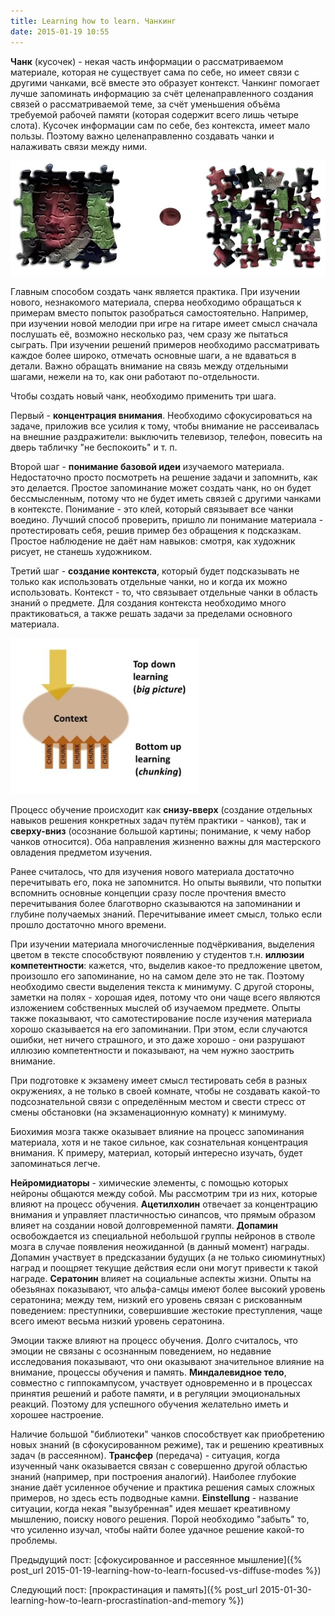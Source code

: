 ```yaml
---
title: Learning how to learn. Чанкинг
date: 2015-01-19 10:55
---
```


**Чанк**  (кусочек)  -  некая  часть информации  о  рассматриваемом  материале,
которая  не существует  сама по  себе, но  имеет связи  с другими  чанками, всё
вместе  это образует  контекст.  Чанкинг помогает  лучше запоминать  информацию
за  счёт целенаправленного  создания  связей о  рассматриваемой  теме, за  счёт
уменьшения объёма требуемой рабочей памяти  (которая содержит всего лишь четыре
слота).  Кусочек информации  сам по  себе,  без контекста,  имеет мало  пользы.
Поэтому важно целенаправленно создавать чанки и налаживать связи между ними.

![](/images/learning-how-to-learn/2-puzzle.jpg)

Главным  способом   создать  чанк  является  практика.   При  изучении  нового,
незнакомого материала,  сперва необходимо обращаться к  примерам вместо попыток
разобраться самостоятельно.  Например, при изучении  новой мелодии при  игре на
гитаре имеет смысл  сначала послушать её, возможно несколько раз,  чем сразу же
пытаться сыграть. При изучении решений примеров необходимо рассматривать каждое
более широко, отмечать  основные шаги, а не вдаваться в  детали. Важно обращать
внимание  на связь  между отдельными  шагами, нежели  на то,  как они  работают
по-отдельности.

Чтобы создать новый чанк, необходимо применить три шага.

Первый  -  **концентрация  внимания**. Необходимо  сфокусироваться  на  задаче,
приложив  все  усилия  к  тому,  чтобы  внимание  не  рассеивалась  на  внешние
раздражители:  выключить телевизор,  телефон,  повесить на  дверь табличку  "не
беспокоить" и т. п.

Второй  шаг -  **понимание  базовой идеи**  изучаемого материала.  Недостаточно
просто  посмотреть на  решение задачи  и запомнить,  как это  делается. Простое
запоминание может создать чанк, но он  будет бессмысленным, потому что не будет
иметь  связей с  другими чанками  в контексте.  Понимание -  это клей,  который
связывает  все чанки  воедино.  Лучший способ  проверить,  пришло ли  понимание
материала  - протестировать  себя,  решив пример  без  обращения к  подсказкам.
Простое наблюдение не даёт нам навыков: смотря, как художник рисует, не станешь
художником.

Третий шаг -  **создание контекста**, который будет подсказывать  не только как
использовать отдельные чанки, но и когда  их можно использовать. Контекст - то,
что  связывает  отдельные чанки  в  область  знаний  о предмете.  Для  создания
контекста необходимо много  практиковаться, а также решать  задачи за пределами
основного материала.

![](/images/learning-how-to-learn/2-bottomup-topdown.jpg)

Процесс  обучение происходит  как **снизу-вверх**  (создание отдельных  навыков
решения  конкретных  задач путём  практики  -  чанков), так  и  **сверху-вниз**
(осознание  большой картины;  понимание, к  чему набор  чанков относится).  Оба
направления жизненно важны для мастерского овладения предметом изучения.

Ранее считалось, что для изучения нового материала достаточно перечитывать его,
пока не запомнится. Но опыты  выявили, что попытки вспомнить основные концепции
сразу  после прочтения  вместо перечитывания  более благотворно  сказываются на
запоминании и глубине получаемых знаний. Перечитывание имеет смысл, только если
прошло достаточно много времени.

При изучении материала многочисленные  подчёркивания, выделения цветом в тексте
способствуют появлению  у студентов  т.н. **иллюзии  компетентности**: кажется,
что,  выделив какое-то  предложение цветом,  произошло его  запоминание, но  на
самом деле это не так. Поэтому необходимо свести выделения текста к минимуму. С
другой стороны,  заметки на  полях -  хорошая идея, потому  что они  чаще всего
являются  изложением  собственных мыслей  об  изучаемом  предмете. Опыты  также
показывают, что самотестирование после изучения материала хорошо сказывается на
его запоминании. При  этом, если случаются ошибки, нет ничего  страшного, и это
даже хорошо -  они разрушают иллюзию компетентности и показывают,  на чем нужно
заострить внимание.

При подготовке к  экзамену имеет смысл тестировать себя в  разных окружениях, а
не только в своей комнате, чтобы  не создавать какой-то подсознательной связи с
определённым местом  и свести  стресс от  смены обстановки  (на экзаменационную
комнату) к минимуму.

Биохимия мозга также оказывает влияние на процесс запоминания материала, хотя и
не такое сильное, как сознательная  концентрация внимания. К примеру, материал,
который интересно изучать, будет запоминаться легче.

**Нейромидиаторы** -  химические элементы,  с помощью которых  нейроны общаются
между собой.  Мы рассмотрим  три из  них, которые  влияют на  процесс обучения.
**Ацетилхолин**  отвечает за  концентрацию внимания  и управляет  пластичностью
синапсов, что  прямым образом влияет  на создании новой  долговременной памяти.
**Допамин**  освобождается из  специальной небольшой  группы нейронов  в стволе
мозга  в  случае  появления  неожиданной (в  данный  момент)  награды.  Допамин
участвует в  предсказании будущих (а  не только сиюминутных) наград  и поощряет
текущие действия если они могут  привести к такой награде. **Сератонин** влияет
на социальные  аспекты жизни.  Опыты на  обезьянах показывают,  что альфа-самцы
имеют более высокий уровень сератонина; между  тем, низкий его уровень связан с
рискованным  поведением: преступники,  совершившие жестокие  преступления, чаще
всего имеют весьма низкий уровень сератонина.

Эмоции также влияют на процесс обучения. Долго считалось, что эмоции не связаны
с осознанным поведением, но недавние исследования показывают, что они оказывают
значительное влияние  на внимание, процессы обучения  и память. **Миндалевидное
тело**,  совместно  с  гиппокампусом,  участвует  одновременно  и  в  процессах
принятия решений и работе памяти,  и в регуляции эмоциональных реакций. Поэтому
для успешного обучения желательно иметь и хорошее настроение.

Наличие большой "библиотеки" чанков  способствует как приобретению новых знаний
(в  сфокусированном режиме),  так и  решению креативных  задач (в  рассеянном).
**Трансфер** (передача) -  ситуация, когда изученный чанк  оказывается связан с
совершенно другой областью знаний (например, при построения аналогий). Наиболее
глубокие  знание  даёт усиленное  обучение  и  практика решения  самых  сложных
примеров, но здесь  есть подводные камни. **Einstellung**  - название ситуации,
когда  некая  "вызубренная" идея  мешает  креативному  мышлению, поиску  нового
решения. Порой необходимо  "забыть" то, что усиленно изучал,  чтобы найти более
удачное решение какой-то проблемы.

Предыдущий пост: [сфокусированное и рассеянное мышление]({% post_url 2015-01-19-learning-how-to-learn-focused-vs-diffuse-modes %})

Следующий пост: [прокрастинация и память]({% post_url 2015-01-30-learning-how-to-learn-procrastination-and-memory %})
